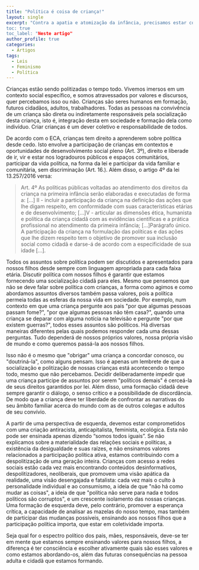 ```yaml
---
title: "Política é coisa de criança!"
layout: single
excerpt: "Contra a apatia e atomização da infância, precisamos estar conscientes sobre quais valores passamos para nossos filhos'
toc: true
toc_label: "Neste artigo"
author_profile: true
categories:
  - Artigos
tags:
  - Leis
  - Feminismo
  - Política
---
```


Crianças estão sendo politizadas o tempo todo. Vivemos imersos em um contexto social específico, e somos atravessados por valores e discursos, quer percebamos isso ou não. Crianças são seres humanos em formação, futuros cidadãos, adultos, trabalhadores. Todas as pessoas na convivência de um criança são direta ou indiretamente responsáveis pela socialização desta criança, isto é, integração desta em sociedade e formação dela como indivíduo. Criar crianças é um dever coletivo e responsabilidade de todos.

De acordo com o ECA, crianças tem direito a aprenderem sobre política desde cedo. Isto envolve a participação de crianças em contextos e oportunidades de desenvolvimento social pleno (Art. 3º), direito e liberade de ir, vir e estar nos logradouros públicos e espaços comunitários, participar da vida política, na forma da lei e participar da vida familiar e comunitária, sem discriminação (Art. 16.). Além disso, o artigo 4º da lei 13.257/2016 versa:

> Art. 4º As políticas públicas voltadas ao atendimento dos direitos da criança na primeira infância serão elaboradas e executadas de forma a: [...] II - incluir a participação da criança na definição das ações que lhe digam respeito, em conformidade com suas características etárias e de desenvolvimento; [...]V - articular as dimensões ética, humanista e política da criança cidadã com as evidências científicas e a prática profissional no atendimento da primeira infância; [...]Parágrafo único. A participação da criança na formulação das políticas e das ações que lhe dizem respeito tem o objetivo de promover sua inclusão social como cidadã e darse-á de acordo com a especificidade de sua idade [...].

Todos os assuntos sobre política podem ser discutidos e apresentados para nossos filhos desde sempre com linguagem apropriada para cada faixa etária. Discutir política com nossos filhos é garantir que estamos fornecendo uma socialização cidadã para eles. Mesmo que pensemos que não se deve falar sobre política com crianças, a forma como agimos e como abordamos assuntos diversos também passa valores, pois a política permeia todas as esferas da nossa vida em sociedade. Por exemplo, num contexto em que uma criança pergunte aos pais "por que algumas pessoas passam fome?", "por que algumas pessoas não têm casa?", quando uma criança se deparar com alguma notícia na televisão e pergunte "por que existem guerras?", todos esses assuntos são políticos. Há diversas maneiras diferentes pelas quais podemos responder cada uma dessas perguntas. Tudo dependerá de nossos próprios valores, nossa própria visão de mundo e como queremos passá-la aos nossos filhos.

Isso não é o mesmo que "obrigar" uma criança a concordar conosco, ou "doutriná-la", como alguns pensam. Isso é apenas um lembrete de que a socialização e politização de nossas crianças está acontecendo o tempo todo, mesmo que não percebamos. Decidir deliberadamente impedir que uma criança participe de assuntos por serem "políticos demais" é cerceá-la de seus direitos garantidos por lei. Além disso, uma formação cidadã deve sempre garantir o diálogo, o senso crítico e a possibilidade de discordância. De modo que a criança deve ter liberdade de confrontar as narrativas do seu âmbito familiar acerca do mundo com as de outros colegas e adultos de seu convívio.

A partir de uma perspectiva de esquerda, devemos estar comprometidos com uma criação antiracista, anticapitalista, feminista, ecológica. Esta não pode ser ensinada apenas dizendo “somos todos iguais”. Se não explicamos sobre a materialidade das relações sociais e políticas, a existência da desigualdade e suas raízes, e não ensinamos valores relacionados a participação política ativa, estamos contribuindo com a despolitização de uma geração inteira. Crianças com acesso a redes sociais estão cada vez mais encontrando conteúdos desinformativos, despolitizadores, neoliberais, que promovem uma visão apática da realidade, uma visão desengajada e fatalista: cada vez mais o culto à personalidade individual e ao consumismo, a ideia de que "não há como mudar as coisas", a ideia de que "política não serve para nada e todos políticos são corruptos", e um crescente isolamento das nossas crianças. Uma formação de esquerda deve, pelo contrário, promover a esperança crítica, a capacidade de analisar as mazelas do nosso tempo, mas também de participar das mudanças possíveis, ensinando aos nossos filhos que a participação política importa, que estar em coletividade importa.

Seja qual for o espectro político dos pais, mães, responsáveis, deve-se ter em mente que estamos sempre ensinando valores para nossos filhos, a diferença é ter consciência e escolher ativamente quais são esses valores e como estamos abordando-os, além das futuras consequências na pessoa adulta e cidadã que estamos formando. 